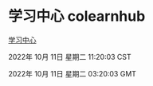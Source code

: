 # 学习中心 colearnhub
[学习中心](http://27.19.33.125:56308/colearnhub/)

2022年 10月 11日 星期二 11:20:03 CST

2022年 10月 11日 星期二 03:20:03 GMT
